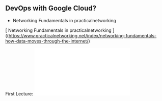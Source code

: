 ## DevOps with Google Cloud?

- Networking Fundamentals in practicalnetworking

[ Networking Fundamentals in practicalnetworking ]((https://www.practicalnetworking.net/index/networking-fundamentals-how-data-moves-through-the-internet/)

First Lecture: ![Basic Networking](./README1.md)  
 
